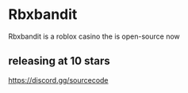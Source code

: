 # Rbxbandit
Rbxbandit is a roblox casino the is open-source now

## releasing at 10 stars

https://discord.gg/sourcecode
